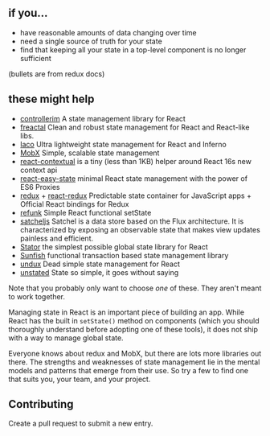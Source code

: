 ## if you...
* have reasonable amounts of data changing over time
* need a single source of truth for your state
* find that keeping all your state in a top-level component is no longer sufficient

(bullets are from redux docs)

## these might help
* [controllerim](https://github.com/Niryo/controllerim/) A state management library for React
* [freactal](https://github.com/FormidableLabs/freactal) Clean and robust state management for React and React-like libs.
* [laco](https://github.com/deamme/laco) Ultra lightweight state management for React and Inferno
* [MobX](https://mobx.js.org/) Simple, scalable state management
* [react-contextual](https://github.com/drcmda/react-contextual) is a tiny (less than 1KB) helper around React 16s new context api
* [react-easy-state](https://github.com/solkimicreb/react-easy-state) minimal React state management with the power of ES6 Proxies
* [redux](https://github.com/reactjs/redux/) +  [react-redux](https://github.com/reactjs/react-redux) Predictable state container for JavaScript apps + Official React bindings for Redux
* [refunk](https://github.com/jxnblk/refunk) Simple React functional setState
* [satcheljs](https://github.com/Microsoft/satcheljs) Satchel is a data store based on the Flux architecture. It is characterized by exposing an observable state that makes view updates painless and efficient.
* [Stator](https://github.com/cs01/stator) the simplest possible global state library for React
* [Sunfish](https://github.com/tzilist/Sunfish) functional transaction based state management library
* [undux](https://github.com/bcherny/undux) Dead simple state management for React
* [unstated](https://github.com/jamiebuilds/unstated) State so simple, it goes without saying

Note that you probably only want to choose *one* of these. They aren't meant to work together.

Managing state in React is an important piece of building an app. While React has the built in `setState()` method on components (which you should thoroughly understand before adopting one of these tools), it does not ship with a way to manage global state.

Everyone knows about redux and MobX, but there are lots more libraries out there. The strengths and weaknesses of state management lie in the mental models and patterns that emerge from their use. So try a few to find one that suits you, your team, and your project.

## Contributing
Create a pull request to submit a new entry.
